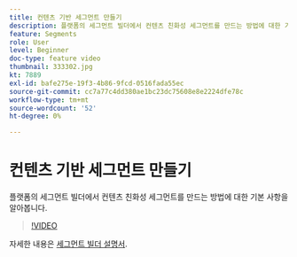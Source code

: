 ```yaml
---
title: 컨텐츠 기반 세그먼트 만들기
description: 플랫폼의 세그먼트 빌더에서 컨텐츠 친화성 세그먼트를 만드는 방법에 대한 기본 사항을 알아봅니다.
feature: Segments
role: User
level: Beginner
doc-type: feature video
thumbnail: 333302.jpg
kt: 7889
exl-id: bafe275e-19f3-4b86-9fcd-0516fada55ec
source-git-commit: cc7a77c4dd380ae1bc23dc75608e8e2224dfe78c
workflow-type: tm+mt
source-wordcount: '52'
ht-degree: 0%

---
```


# 컨텐츠 기반 세그먼트 만들기

플랫폼의 세그먼트 빌더에서 컨텐츠 친화성 세그먼트를 만드는 방법에 대한 기본 사항을 알아봅니다.

>[!VIDEO](https://video.tv.adobe.com/v/333302/?quality=12&learn=on)

자세한 내용은 [세그먼트 빌더 설명서](https://experienceleague.adobe.com/docs/experience-platform/segmentation/ui/segment-builder.html).